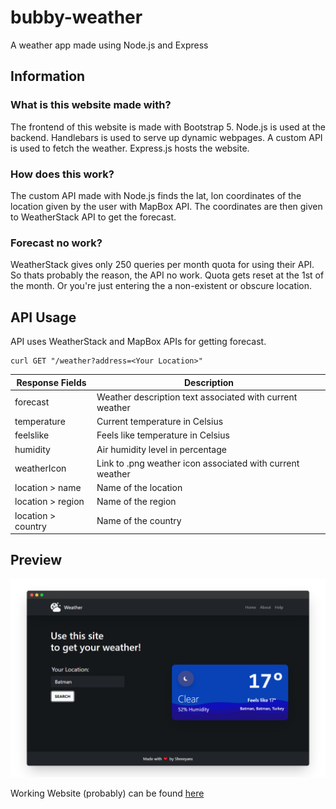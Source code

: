 # bubby-weather
A weather app made using Node.js and Express

## Information
### What is this website made with?
The frontend of this website is made with Bootstrap 5. Node.js is used at the backend. Handlebars is used to serve up dynamic webpages. A custom API is used to fetch the weather. Express.js hosts the website.

### How does this work?
The custom API made with Node.js finds the lat, lon coordinates of the location given by the user with MapBox API. The coordinates are then given to WeatherStack API to get the forecast.

### Forecast no work?
WeatherStack gives only 250 queries per month quota for using their API. So thats probably the reason, the API no work. Quota gets reset at the 1st of the month. Or you're just entering the a non-existent or obscure location.

## API Usage
API uses WeatherStack and MapBox APIs for getting forecast.

```shell
curl GET "/weather?address=<Your Location>"
```
| Response Fields    | Description                                               |
|--------------------|-----------------------------------------------------------|
| forecast           | Weather description text associated with current weather  |
| temperature        | Current temperature in Celsius                            |
| feelslike          | Feels like temperature in Celsius                         |
| humidity           | Air humidity level in percentage                          |
| weatherIcon        | Link to .png weather icon associated with current weather |
| location > name    | Name of the location                                      |
| location > region  | Name of the region                                        |
| location > country | Name of the country                                       |

## Preview

![Screenshot](ss.png)

Working Website (probably) can be found [here](https://bubby-weather.herokuapp.com/)